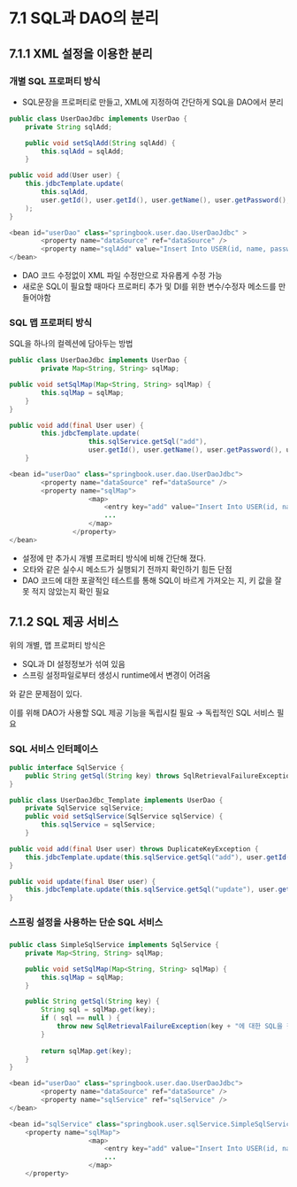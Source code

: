 # 7.1 SQL과 DAO의 분리
## 7.1.1 XML 설정을 이용한 분리

### 개별 SQL 프로퍼티 방식

- SQL문장을 프로퍼티로 만들고, XML에 지정하여 간단하게 SQL을 DAO에서 분리

```java
public class UserDaoJdbc implements UserDao {
	private String sqlAdd;

	public void setSqlAdd(String sqlAdd) {
		this.sqlAdd = sqlAdd;
	}

```

```java
public void add(User user) {
	this.jdbcTemplate.update(
		this.sqlAdd,
		user.getId(), user.getId(), user.getName(), user.getPassword(), user.getLevel().getValue(), user.getLogin(), user.getRecommend(), user.getEmail()
	);
}
```

```java
<bean id="userDao" class="springbook.user.dao.UserDaoJdbc" >
        <property name="dataSource" ref="dataSource" />
        <property name="sqlAdd" value="Insert Into USER(id, name, password, level, login, recommend, email) Values (?, ?, ?, ?, ?, ?, ?)" />
</bean>
```

- DAO 코드 수정없이 XML 파일 수정만으로 자유롭게 수정 가능
- 새로운 SQL이 필요할 때마다 프로퍼티 추가 및 DI를 위한 변수/수정자 메소드를 만들어야함

### SQL 맵 프로퍼티 방식

SQL을 하나의 컬렉션에 담아두는 방법

```java
public class UserDaoJdbc implements UserDao {
		private Map<String, String> sqlMap;

public void setSqlMap(Map<String, String> sqlMap) {
		this.sqlMap = sqlMap;
	}
}
```

```java
public void add(final User user) {
        this.jdbcTemplate.update(
					this.sqlService.getSql("add"),
					user.getId(), user.getName(), user.getPassword(), user.getLevel().getValue(), user.getLogin(), user.getRecommend(), user.getEmail());
    }
```

```java
<bean id="userDao" class="springbook.user.dao.UserDaoJdbc">
        <property name="dataSource" ref="dataSource" />
        <property name="sqlMap">
					<map>
						<entry key="add" value="Insert Into USER(id, name, password, level, login, recommend, email) Values (?, ?, ?, ?, ?, ?, ?)" />
						...
					</map>
				</property>
</bean>
```

- 설정에 <entry>만 추가시 개별 프로퍼티 방식에 비해 간단해 졌다.
- 오타와 같은 실수시 메소드가 실행되기 전까지 확인하기 힘든 단점
- DAO 코드에 대한 포괄적인 테스트를 통해 SQL이 바르게 가져오는 지, 키 값을 잘못 적지 않았는지 확인 필요

## 7.1.2 SQL 제공 서비스

위의 개별, 맵 프로퍼티 방식은

- SQL과 DI 설정정보가 섞여 있음
- 스프링 설정파일로부터 생성시 runtime에서 변경이 어려움

와 같은 문제점이 있다.

이를 위해 DAO가 사용할 SQL 제공 기능을 독립시킬 필요 → 독립적인 SQL 서비스 필요

### SQL 서비스 인터페이스

```java
public interface SqlService {
    public String getSql(String key) throws SqlRetrievalFailureException;
}
```

```java
public class UserDaoJdbc_Template implements UserDao {
    private SqlService sqlService;
    public void setSqlService(SqlService sqlService) {
        this.sqlService = sqlService;
    }
```

```java
public void add(final User user) throws DuplicateKeyException {
    this.jdbcTemplate.update(this.sqlService.getSql("add"), user.getId(), user.getName(), user.getPassword(), user.getLevel().getValue(), user.getLogin(), user.getRecommend(), user.getEmail());
}

public void update(final User user) {
    this.jdbcTemplate.update(this.sqlService.getSql("update"), user.getName(), user.getPassword(), user.getLevel().getValue(), user.getLogin(), user.getRecommend(), user.getEmail(), user.getId());
} 
```

### 스프링 설정을 사용하는 단순 SQL 서비스
### 

```java
public class SimpleSqlService implements SqlService {
    private Map<String, String> sqlMap;

    public void setSqlMap(Map<String, String> sqlMap) {
        this.sqlMap = sqlMap;
    }

    public String getSql(String key) {
        String sql = sqlMap.get(key);
        if ( sql == null ) {
            throw new SqlRetrievalFailureException(key + "에 대한 SQL을 찾을 수 없습니다");
        }
        
        return sqlMap.get(key);
    }
}
```

```java
<bean id="userDao" class="springbook.user.dao.UserDaoJdbc">
        <property name="dataSource" ref="dataSource" />
        <property name="sqlService" ref="sqlService" />
</bean>

<bean id="sqlService" class="springbook.user.sqlService.SimpleSqlService" />
	<property name="sqlMap">
					<map>
						<entry key="add" value="Insert Into USER(id, name, password, level, login, recommend, email) Values (?, ?, ?, ?, ?, ?, ?)" />
						...
					</map>
	</property>
```
 
